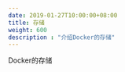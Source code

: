 ```yaml
---
date: 2019-01-27T10:00:00+08:00
title: 存储
weight: 600
description : "介绍Docker的存储"
---
```


Docker的存储